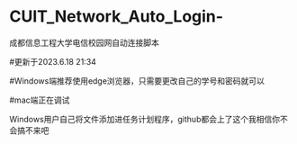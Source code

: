 # CUIT_Network_Auto_Login-
成都信息工程大学电信校园网自动连接脚本

#更新于2023.6.18 21:34

#Windows端推荐使用edge浏览器，只需要更改自己的学号和密码就可以

#mac端正在调试

Windows用户自己将文件添加进任务计划程序，github都会上了这个我相信你不会搞不来吧
